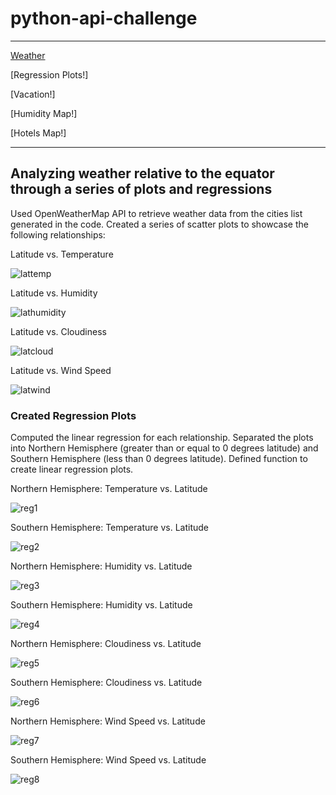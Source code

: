 # python-api-challenge
----------------------

[Weather](https://github.com/caitlin-hartley/python-api-challenge/blob/main/README.md#analyzing-weather-relative-to-the-equator-through-a-series-of-plots-and-regressions)

[Regression Plots!]


[Vacation!]

[Humidity Map!]

[Hotels Map!]

----------------------

## Analyzing weather relative to the equator through a series of plots and regressions

Used OpenWeatherMap API to retrieve weather data from the cities list generated in the code. Created a series of scatter plots to showcase the following relationships:

Latitude vs. Temperature

![lattemp](https://github.com/caitlin-hartley/python-api-challenge/blob/main/output_data/Fig1.png)

Latitude vs. Humidity

![lathumidity](https://github.com/caitlin-hartley/python-api-challenge/blob/main/output_data/Fig2.png)

Latitude vs. Cloudiness

![latcloud](https://github.com/caitlin-hartley/python-api-challenge/blob/main/output_data/Fig3.png)

Latitude vs. Wind Speed

![latwind](https://github.com/caitlin-hartley/python-api-challenge/blob/main/output_data/Fig4.png)


### Created Regression Plots

Computed the linear regression for each relationship. Separated the plots into Northern Hemisphere (greater than or equal to 0 degrees latitude) and Southern Hemisphere (less than 0 degrees latitude). Defined function to create linear regression plots. 

Northern Hemisphere: Temperature vs. Latitude

![reg1](https://github.com/caitlin-hartley/python-api-challenge/blob/main/output_data/Fig5.png)

Southern Hemisphere: Temperature vs. Latitude

![reg2](https://github.com/caitlin-hartley/python-api-challenge/blob/main/output_data/Fig6.png)

Northern Hemisphere: Humidity vs. Latitude

![reg3](https://github.com/caitlin-hartley/python-api-challenge/blob/main/output_data/Fig7.png)

Southern Hemisphere: Humidity vs. Latitude

![reg4](https://github.com/caitlin-hartley/python-api-challenge/blob/main/output_data/Fig8.png)

Northern Hemisphere: Cloudiness vs. Latitude

![reg5](https://github.com/caitlin-hartley/python-api-challenge/blob/main/output_data/Fig9.png)

Southern Hemisphere: Cloudiness vs. Latitude

![reg6](https://github.com/caitlin-hartley/python-api-challenge/blob/main/output_data/Fig10.png)

Northern Hemisphere: Wind Speed vs. Latitude

![reg7](https://github.com/caitlin-hartley/python-api-challenge/blob/main/output_data/Fig11.png)

Southern Hemisphere: Wind Speed vs. Latitude

![reg8](https://github.com/caitlin-hartley/python-api-challenge/blob/main/output_data/Fig12.png)
